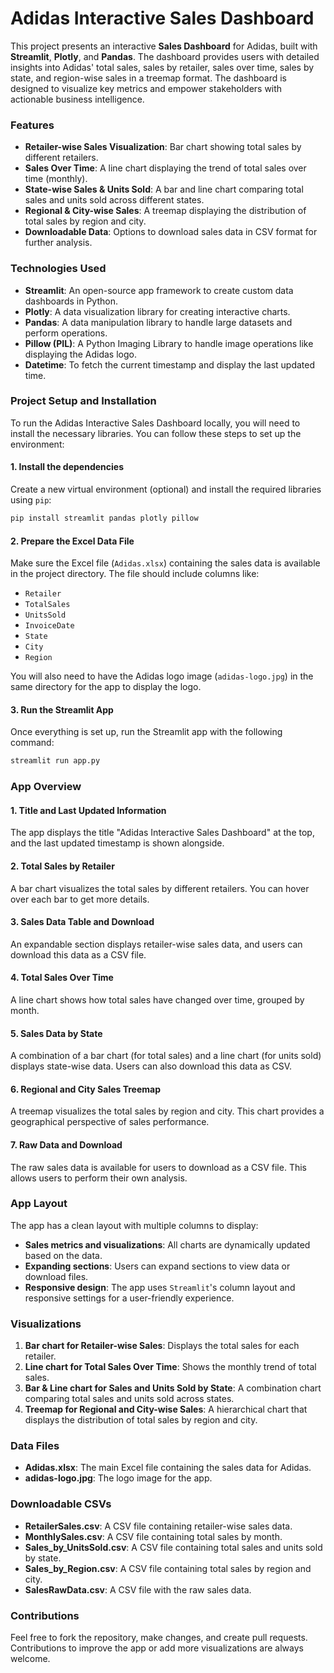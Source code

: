 


# **Adidas Interactive Sales Dashboard**

This project presents an interactive **Sales Dashboard** for Adidas, built with **Streamlit**, **Plotly**, and **Pandas**. The dashboard provides users with detailed insights into Adidas' total sales, sales by retailer, sales over time, sales by state, and region-wise sales in a treemap format. The dashboard is designed to visualize key metrics and empower stakeholders with actionable business intelligence.

### **Features**
- **Retailer-wise Sales Visualization**: Bar chart showing total sales by different retailers.
- **Sales Over Time**: A line chart displaying the trend of total sales over time (monthly).
- **State-wise Sales & Units Sold**: A bar and line chart comparing total sales and units sold across different states.
- **Regional & City-wise Sales**: A treemap displaying the distribution of total sales by region and city.
- **Downloadable Data**: Options to download sales data in CSV format for further analysis.
  
### **Technologies Used**
- **Streamlit**: An open-source app framework to create custom data dashboards in Python.
- **Plotly**: A data visualization library for creating interactive charts.
- **Pandas**: A data manipulation library to handle large datasets and perform operations.
- **Pillow (PIL)**: A Python Imaging Library to handle image operations like displaying the Adidas logo.
- **Datetime**: To fetch the current timestamp and display the last updated time.

### **Project Setup and Installation**
To run the Adidas Interactive Sales Dashboard locally, you will need to install the necessary libraries. You can follow these steps to set up the environment:

#### **1. Install the dependencies**
Create a new virtual environment (optional) and install the required libraries using `pip`:

```bash
pip install streamlit pandas plotly pillow
```

#### **2. Prepare the Excel Data File**
Make sure the Excel file (`Adidas.xlsx`) containing the sales data is available in the project directory. The file should include columns like:
- `Retailer`
- `TotalSales`
- `UnitsSold`
- `InvoiceDate`
- `State`
- `City`
- `Region`

You will also need to have the Adidas logo image (`adidas-logo.jpg`) in the same directory for the app to display the logo.

#### **3. Run the Streamlit App**
Once everything is set up, run the Streamlit app with the following command:

```bash
streamlit run app.py
```

### **App Overview**
#### **1. Title and Last Updated Information**
The app displays the title "Adidas Interactive Sales Dashboard" at the top, and the last updated timestamp is shown alongside.

#### **2. Total Sales by Retailer**
A bar chart visualizes the total sales by different retailers. You can hover over each bar to get more details.

#### **3. Sales Data Table and Download**
An expandable section displays retailer-wise sales data, and users can download this data as a CSV file.

#### **4. Total Sales Over Time**
A line chart shows how total sales have changed over time, grouped by month.

#### **5. Sales Data by State**
A combination of a bar chart (for total sales) and a line chart (for units sold) displays state-wise data. Users can also download this data as CSV.

#### **6. Regional and City Sales Treemap**
A treemap visualizes the total sales by region and city. This chart provides a geographical perspective of sales performance.

#### **7. Raw Data and Download**
The raw sales data is available for users to download as a CSV file. This allows users to perform their own analysis.

### **App Layout**
The app has a clean layout with multiple columns to display:
- **Sales metrics and visualizations**: All charts are dynamically updated based on the data.
- **Expanding sections**: Users can expand sections to view data or download files.
- **Responsive design**: The app uses `Streamlit`'s column layout and responsive settings for a user-friendly experience.

### **Visualizations**
1. **Bar chart for Retailer-wise Sales**: Displays the total sales for each retailer.
2. **Line chart for Total Sales Over Time**: Shows the monthly trend of total sales.
3. **Bar & Line chart for Sales and Units Sold by State**: A combination chart comparing total sales and units sold across states.
4. **Treemap for Regional and City-wise Sales**: A hierarchical chart that displays the distribution of total sales by region and city.

### **Data Files**
- **Adidas.xlsx**: The main Excel file containing the sales data for Adidas.
- **adidas-logo.jpg**: The logo image for the app.

### **Downloadable CSVs**
- **RetailerSales.csv**: A CSV file containing retailer-wise sales data.
- **MonthlySales.csv**: A CSV file containing total sales by month.
- **Sales_by_UnitsSold.csv**: A CSV file containing total sales and units sold by state.
- **Sales_by_Region.csv**: A CSV file containing total sales by region and city.
- **SalesRawData.csv**: A CSV file with the raw sales data.

### **Contributions**
Feel free to fork the repository, make changes, and create pull requests. Contributions to improve the app or add more visualizations are always welcome.

